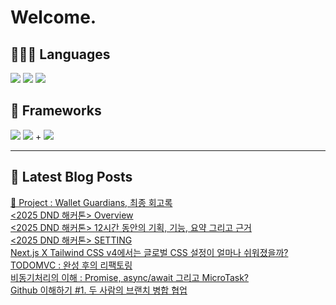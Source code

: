 # Welcome.

## 🧑🏻‍💻 Languages

<p>
    <img src="https://img.shields.io/badge/TypeScript-3178C6?style=flat-square&logo=TypeScript&logoColor=white"/> 
  <img src="https://img.shields.io/badge/JavaScript-F7DF1E?style=flat-square&logo=JavaScript&logoColor=white"/> 
  <img src="https://img.shields.io/badge/Java-5382A1?style=flat-square&logo=openjdk&logoColor=white"/>
</p>

## 📘 Frameworks 

<p>
  <img src="https://img.shields.io/badge/React-61DAFB?style=flat-square&logo=React&logoColor=black"/>
  <img src="https://img.shields.io/badge/Vue.js-4FC08D?style=flat-square&logo=Vue.js&logoColor=white"/>
+ <img src="https://img.shields.io/badge/Next.js-000000?style=flat-square&logo=Next.js&logoColor=white"/>
</p>




---


## 📕 Latest Blog Posts

<a href="https://wonbin109.tistory.com/111">📌 Project : Wallet Guardians, 최종 회고록</a></br><a href=https://wonbin109.tistory.com/172>&lt;2025 DND 해커톤&gt; Overview</a></br><a href=https://wonbin109.tistory.com/171>&lt;2025 DND 해커톤&gt; 12시간 동안의 기획, 기능, 요약 그리고 근거</a></br><a href=https://wonbin109.tistory.com/170>&lt;2025 DND 해커톤&gt; SETTING</a></br><a href=https://wonbin109.tistory.com/169>Next.js X Tailwind CSS v4에서는 글로벌 CSS 설정이 얼마나 쉬워졌을까?</a></br><a href=https://wonbin109.tistory.com/168>TODOMVC : 완성 후의 리팩토링</a></br><a href=https://wonbin109.tistory.com/167>비동기처리의 이해 : Promise, async/await 그리고 MicroTask?</a></br><a href=https://wonbin109.tistory.com/166>Github 이해하기 #1.   두 사람의 브랜치 병합 협업</a></br>